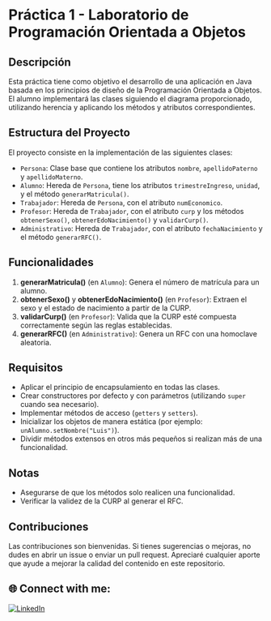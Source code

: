 # Práctica 1 - Laboratorio de Programación Orientada a Objetos

## Descripción

Esta práctica tiene como objetivo el desarrollo de una aplicación en Java basada en los principios de diseño de la Programación Orientada a Objetos. El alumno implementará las clases siguiendo el diagrama proporcionado, utilizando herencia y aplicando los métodos y atributos correspondientes.

## Estructura del Proyecto

El proyecto consiste en la implementación de las siguientes clases:

- `Persona`: Clase base que contiene los atributos `nombre`, `apellidoPaterno` y `apellidoMaterno`.
- `Alumno`: Hereda de `Persona`, tiene los atributos `trimestreIngreso`, `unidad`, y el método `generarMatricula()`.
- `Trabajador`: Hereda de `Persona`, con el atributo `numEconomico`.
- `Profesor`: Hereda de `Trabajador`, con el atributo `curp` y los métodos `obtenerSexo()`, `obtenerEdoNacimiento()` y `validarCurp()`.
- `Administrativo`: Hereda de `Trabajador`, con el atributo `fechaNacimiento` y el método `generarRFC()`.

## Funcionalidades

1. **generarMatricula()** (en `Alumno`): Genera el número de matrícula para un alumno.
2. **obtenerSexo()** y **obtenerEdoNacimiento()** (en `Profesor`): Extraen el sexo y el estado de nacimiento a partir de la CURP.
3. **validarCurp()** (en `Profesor`): Valida que la CURP esté compuesta correctamente según las reglas establecidas.
4. **generarRFC()** (en `Administrativo`): Genera un RFC con una homoclave aleatoria.

## Requisitos

- Aplicar el principio de encapsulamiento en todas las clases.
- Crear constructores por defecto y con parámetros (utilizando `super` cuando sea necesario).
- Implementar métodos de acceso (`getters` y `setters`).
- Inicializar los objetos de manera estática (por ejemplo: `unAlumno.setNombre("Luis")`).
- Dividir métodos extensos en otros más pequeños si realizan más de una funcionalidad.

## Notas

- Asegurarse de que los métodos solo realicen una funcionalidad.
- Verificar la validez de la CURP al generar el RFC.

## Contribuciones
Las contribuciones son bienvenidas. Si tienes sugerencias o mejoras, no dudes en abrir un issue o enviar un pull request. Apreciaré cualquier aporte que ayude a mejorar la calidad del contenido en este repositorio.

## 🌐 Connect with me:
[![LinkedIn](https://img.shields.io/badge/LinkedIn-0077B5?style=for-the-badge&logo=linkedin&logoColor=white)](https://www.linkedin.com/in/cris7cf/)
